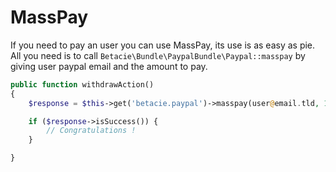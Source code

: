 MassPay
=======

If you need to pay an user you can use MassPay, its use is as easy as pie. All you need is to call `Betacie\Bundle\PaypalBundle\Paypal::masspay` by giving 
user paypal email and the amount to pay.

```php
public function withdrawAction()
{
    $response = $this->get('betacie.paypal')->masspay(user@email.tld, 10);

    if ($response->isSuccess()) {
        // Congratulations !
    } 

}
```
